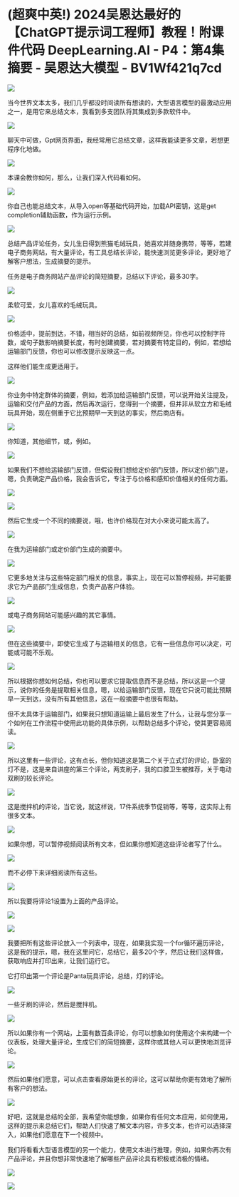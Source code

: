 # (超爽中英!) 2024吴恩达最好的【ChatGPT提示词工程师】教程！附课件代码 DeepLearning.AI - P4：第4集 摘要 - 吴恩达大模型 - BV1Wf421q7cd

![](img/7f0ef2bc5790ea569bc00bf4b63f552b_0.png)

当今世界文本太多，我们几乎都没时间读所有想读的，大型语言模型的最激动应用之一，是用它来总结文本，我看到多支团队将其集成到多款软件中。



![](img/7f0ef2bc5790ea569bc00bf4b63f552b_2.png)

聊天中可做，Gpt网页界面，我经常用它总结文章，这样我能读更多文章，若想更程序化地做。

![](img/7f0ef2bc5790ea569bc00bf4b63f552b_4.png)

本课会教你如何，那么，让我们深入代码看如何。

![](img/7f0ef2bc5790ea569bc00bf4b63f552b_6.png)

你自己也能总结文本，从导入open等基础代码开始，加载API密钥，这是get completion辅助函数，作为运行示例。



![](img/7f0ef2bc5790ea569bc00bf4b63f552b_8.png)

总结产品评论任务，女儿生日得到熊猫毛绒玩具，她喜欢并随身携带，等等，若建电子商务网站，有大量评论，有工具总结长评论，能快速浏览更多评论，更好地了解客户想法，生成摘要的提示。

任务是电子商务网站产品评论的简短摘要，总结以下评论，最多30字。

![](img/7f0ef2bc5790ea569bc00bf4b63f552b_10.png)

柔软可爱，女儿喜欢的毛绒玩具。

![](img/7f0ef2bc5790ea569bc00bf4b63f552b_12.png)

价格适中，提前到达，不错，相当好的总结，如前视频所见，你也可以控制字符数，或句子数影响摘要长度，有时创建摘要，若对摘要有特定目的，例如，若想给运输部门反馈，你也可以修改提示反映这一点。

这样他们能生成更适用于。

![](img/7f0ef2bc5790ea569bc00bf4b63f552b_14.png)

你业务中特定群体的摘要，例如，若添加给运输部门反馈，可以说开始关注提及，运输和交付产品的方面，然后再次运行，您得到一个摘要，但并非从软立方和毛绒玩具开始，现在侧重于它比预期早一天到达的事实，然后商店有。



![](img/7f0ef2bc5790ea569bc00bf4b63f552b_16.png)

你知道，其他细节，或，例如。

![](img/7f0ef2bc5790ea569bc00bf4b63f552b_18.png)

如果我们不想给运输部门反馈，但假设我们想给定价部门反馈，所以定价部门是，嗯，负责确定产品价格，我会告诉它，专注于与价格和感知价值相关的任何方面。



![](img/7f0ef2bc5790ea569bc00bf4b63f552b_20.png)

![](img/7f0ef2bc5790ea569bc00bf4b63f552b_21.png)

然后它生成一个不同的摘要说，哦，也许价格现在对大小来说可能太高了。

![](img/7f0ef2bc5790ea569bc00bf4b63f552b_23.png)

在我为运输部门或定价部门生成的摘要中。

![](img/7f0ef2bc5790ea569bc00bf4b63f552b_25.png)

它更多地关注与这些特定部门相关的信息，事实上，现在可以暂停视频，并可能要求它为产品部门生成信息，负责产品客户体验。



![](img/7f0ef2bc5790ea569bc00bf4b63f552b_27.png)

或电子商务网站可能感兴趣的其它事情。

![](img/7f0ef2bc5790ea569bc00bf4b63f552b_29.png)

但在这些摘要中，即使它生成了与运输相关的信息，它有一些信息你可以决定，可能或可能不乐观。

![](img/7f0ef2bc5790ea569bc00bf4b63f552b_31.png)

所以根据你想如何总结，你也可以要求它提取信息而不是总结，所以这是一个提示，说你的任务是提取相关信息，嗯，以给运输部门反馈，现在它只说可能比预期早一天到达，没有所有其他信息，这在一般摘要中也很有帮助。

但不太具体于运输部门，如果我只想知道运输上最后发生了什么，让我与您分享一个如何在工作流程中使用此功能的具体示例，以帮助总结多个评论，使其更容易阅读。



![](img/7f0ef2bc5790ea569bc00bf4b63f552b_33.png)

所以这里有一些评论，这有点长，但你知道这是第二个关于立式灯的评论，卧室的灯不是，这是来自讲座的第三个评论，两支刷子，我的口腔卫生被推荐，关于电动双刷的较长评论。



![](img/7f0ef2bc5790ea569bc00bf4b63f552b_35.png)

这是搅拌机的评论，当它说，就这样说，17件系统季节促销等，等等，这实际上有很多文本。

![](img/7f0ef2bc5790ea569bc00bf4b63f552b_37.png)

如果你想，可以暂停视频阅读所有文本，但如果你想知道这些评论者写了什么。

![](img/7f0ef2bc5790ea569bc00bf4b63f552b_39.png)

而不必停下来详细阅读所有这些。

![](img/7f0ef2bc5790ea569bc00bf4b63f552b_41.png)

所以我要将评论1设置为上面的产品评论。

![](img/7f0ef2bc5790ea569bc00bf4b63f552b_43.png)

![](img/7f0ef2bc5790ea569bc00bf4b63f552b_44.png)

我要把所有这些评论放入一个列表中，现在，如果我实现一个for循环遍历评论，这是我的提示，嗯，我在这里问它，总结它，最多20个字，然后让我们这样做，获取响应并打印出来，让我们运行它。

它打印出第一个评论是Panta玩具评论，总结，灯的评论。

![](img/7f0ef2bc5790ea569bc00bf4b63f552b_46.png)

一些牙刷的评论，然后是搅拌机。

![](img/7f0ef2bc5790ea569bc00bf4b63f552b_48.png)

所以如果你有一个网站，上面有数百条评论，你可以想象如何使用这个来构建一个仪表板，处理大量评论，生成它们的简短摘要，这样你或其他人可以更快地浏览评论。



![](img/7f0ef2bc5790ea569bc00bf4b63f552b_50.png)

然后如果他们愿意，可以点击查看原始更长的评论，这可以帮助你更有效地了解所有客户的想法。

![](img/7f0ef2bc5790ea569bc00bf4b63f552b_52.png)

好吧，这就是总结的全部，我希望你能想象，如果你有任何文本应用，如何使用，这样的提示来总结它们，帮助人们快速了解文本内容，许多文本，也许可以选择深入，如果他们愿意在下一个视频中。

我们将看看大型语言模型的另一个能力，使用文本进行推理，例如，如果你再次有产品评论，并且你想非常快速地了解哪些产品评论具有积极或消极的情绪。



![](img/7f0ef2bc5790ea569bc00bf4b63f552b_54.png)

![](img/7f0ef2bc5790ea569bc00bf4b63f552b_55.png)